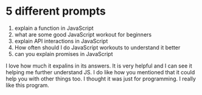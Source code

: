 # 5 different prompts

1. explain a function in JavaScript 
2. what are some good JavaScript workout for beginners 
3. explain API interactions in JavaScript 
4. How often should I do JavaScript workouts to understand it better
5. can you explain promises in JavaScript 

I love how much it expalins in its answers. It is very helpful and I can see it helping me further understand JS. I do like how you mentioned that it could help you with other things too. I thought it was just for programming. I really like this program. 